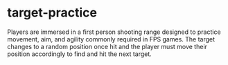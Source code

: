# target-practice
Players are immersed in a first person shooting range designed to practice movement, aim, and agility commonly required in FPS games. The target changes to a random position once hit and the player must move their position accordingly to find and hit the next target.
